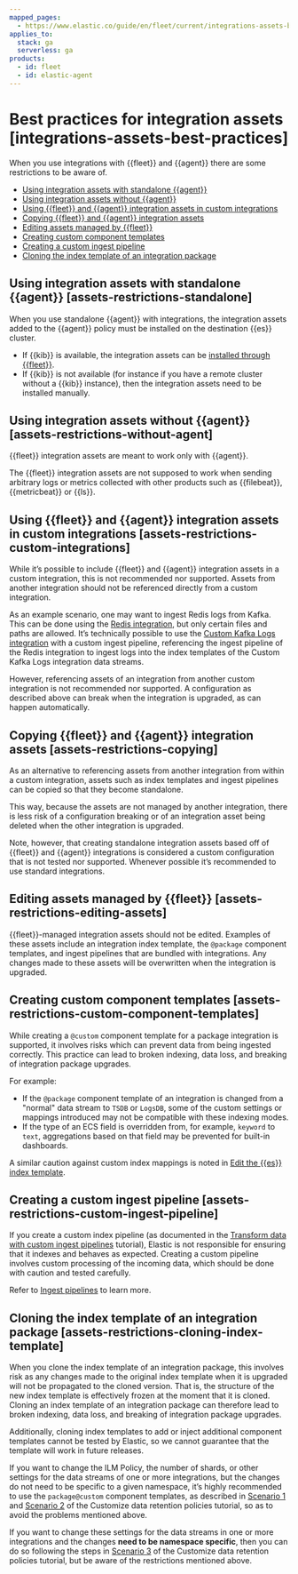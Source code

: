 ```yaml
---
mapped_pages:
  - https://www.elastic.co/guide/en/fleet/current/integrations-assets-best-practices.html
applies_to:
  stack: ga
  serverless: ga
products:
  - id: fleet
  - id: elastic-agent
---
```


# Best practices for integration assets [integrations-assets-best-practices]

When you use integrations with {{fleet}} and {{agent}} there are some restrictions to be aware of.

* [Using integration assets with standalone {{agent}}](#assets-restrictions-standalone)
* [Using integration assets without {{agent}}](#assets-restrictions-without-agent)
* [Using {{fleet}} and {{agent}} integration assets in custom integrations](#assets-restrictions-custom-integrations)
* [Copying {{fleet}} and {{agent}} integration assets](#assets-restrictions-copying)
* [Editing assets managed by {{fleet}}](#assets-restrictions-editing-assets)
* [Creating custom component templates](#assets-restrictions-custom-component-templates)
* [Creating a custom ingest pipeline](#assets-restrictions-custom-ingest-pipeline)
* [Cloning the index template of an integration package](#assets-restrictions-cloning-index-template)


## Using integration assets with standalone {{agent}} [assets-restrictions-standalone]

When you use standalone {{agent}} with integrations, the integration assets added to the {{agent}} policy must be installed on the destination {{es}} cluster.

* If {{kib}} is available, the integration assets can be [installed through {{fleet}}](/reference/fleet/install-uninstall-integration-assets.md).
* If {{kib}} is not available (for instance if you have a remote cluster without a {{kib}} instance), then the integration assets need to be installed manually.


## Using integration assets without {{agent}} [assets-restrictions-without-agent]

{{fleet}} integration assets are meant to work only with {{agent}}.

The {{fleet}} integration assets are not supposed to work when sending arbitrary logs or metrics collected with other products such as {{filebeat}}, {{metricbeat}} or {{ls}}.


## Using {{fleet}} and {{agent}} integration assets in custom integrations [assets-restrictions-custom-integrations]

While it’s possible to include {{fleet}} and {{agent}} integration assets in a custom integration, this is not recommended nor supported. Assets from another integration should not be referenced directly from a custom integration.

As an example scenario, one may want to ingest Redis logs from Kafka. This can be done using the [Redis integration](integration-docs://reference/redis-intro.md), but only certain files and paths are allowed. It’s technically possible to use the [Custom Kafka Logs integration](integration-docs://reference/kafka_log/index.md) with a custom ingest pipeline, referencing the ingest pipeline of the Redis integration to ingest logs into the index templates of the Custom Kafka Logs integration data streams.

However, referencing assets of an integration from another custom integration is not recommended nor supported. A configuration as described above can break when the integration is upgraded, as can happen automatically.


## Copying {{fleet}} and {{agent}} integration assets [assets-restrictions-copying]

As an alternative to referencing assets from another integration from within a custom integration, assets such as index templates and ingest pipelines can be copied so that they become standalone.

This way, because the assets are not managed by another integration, there is less risk of a configuration breaking or of an integration asset being deleted when the other integration is upgraded.

Note, however, that creating standalone integration assets based off of {{fleet}} and {{agent}} integrations is considered a custom configuration that is not tested nor supported. Whenever possible it’s recommended to use standard integrations.


## Editing assets managed by {{fleet}} [assets-restrictions-editing-assets]

{{fleet}}-managed integration assets should not be edited. Examples of these assets include an integration index template, the `@package` component templates, and ingest pipelines that are bundled with integrations. Any changes made to these assets will be overwritten when the integration is upgraded.


## Creating custom component templates [assets-restrictions-custom-component-templates]

While creating a `@custom` component template for a package integration is supported, it involves risks which can prevent data from being ingested correctly. This practice can lead to broken indexing, data loss, and breaking of integration package upgrades.

For example:

* If the `@package` component template of an integration is changed from a "normal" data stream to `TSDB` or `LogsDB`, some of the custom settings or mappings introduced may not be compatible with these indexing modes.
* If the type of an ECS field is overridden from, for example, `keyword` to `text`, aggregations based on that field may be prevented for built-in dashboards.

A similar caution against custom index mappings is noted in [Edit the {{es}} index template](/reference/fleet/data-streams.md#data-streams-index-templates-edit).


## Creating a custom ingest pipeline [assets-restrictions-custom-ingest-pipeline]

If you create a custom index pipeline (as documented in the [Transform data with custom ingest pipelines](/reference/fleet/data-streams-pipeline-tutorial.md) tutorial), Elastic is not responsible for ensuring that it indexes and behaves as expected. Creating a custom pipeline involves custom processing of the incoming data, which should be done with caution and tested carefully.

Refer to [Ingest pipelines](/reference/fleet/data-streams.md#data-streams-pipelines) to learn more.


## Cloning the index template of an integration package [assets-restrictions-cloning-index-template]

When you clone the index template of an integration package, this involves risk as any changes made to the original index template when it is upgraded will not be propagated to the cloned version. That is, the structure of the new index template is effectively frozen at the moment that it is cloned. Cloning an index template of an integration package can therefore lead to broken indexing, data loss, and breaking of integration package upgrades.

Additionally, cloning index templates to add or inject additional component templates cannot be tested by Elastic, so we cannot guarantee that the template will work in future releases.

If you want to change the ILM Policy, the number of shards, or other settings for the data streams of one or more integrations, but the changes do not need to be specific to a given namespace, it’s highly  recommended to use the `package@custom` component templates, as described in [Scenario 1](/reference/fleet/data-streams-scenario1.md) and [Scenario 2](/reference/fleet/data-streams-scenario2.md) of the Customize data retention policies tutorial, so as to avoid the problems mentioned above.

If you want to change these settings for the data streams in one or more integrations and the changes **need to be namespace specific**, then you can do so following the steps in [Scenario 3](/reference/fleet/data-streams-scenario3.md) of the Customize data retention policies tutorial, but be aware of the restrictions mentioned above.
